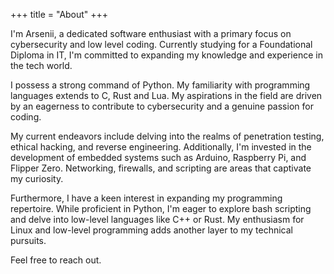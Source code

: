 +++
title = "About"
+++

I'm Arsenii, a dedicated software enthusiast with a primary focus on cybersecurity and low level coding. Currently studying for a Foundational Diploma in IT, I'm committed to expanding my knowledge and experience in the tech world.

I possess a strong command of Python. My familiarity with programming languages extends to C, Rust and Lua. My aspirations in the field are driven by an eagerness to contribute to cybersecurity and a genuine passion for coding.

My current endeavors include delving into the realms of penetration testing, ethical hacking, and reverse engineering. Additionally, I'm invested in the development of embedded systems such as Arduino, Raspberry Pi, and Flipper Zero. Networking, firewalls, and scripting are areas that captivate my curiosity.

Furthermore, I have a keen interest in expanding my programming repertoire. While proficient in Python, I'm eager to explore bash scripting and delve into low-level languages like C++ or Rust. My enthusiasm for Linux and low-level programming adds another layer to my technical pursuits.

Feel free to reach out.
